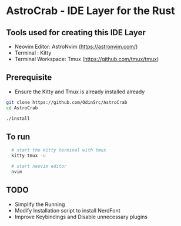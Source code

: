 # AstroCrab - IDE Layer for the Rust 

## Tools used for creating this IDE Layer

- Neovim Editor: AstroNvim (https://astronvim.com/)
- Terminal : Kitty 
- Terminal Workspace: Tmux (https://github.com/tmux/tmux) 

## Prerequisite

- Ensure the Kitty and Tmux is already installed already
```bash
git clone https://github.com/OdinSrc/AstroCrab
cd AstroCrab

./install
```

## To run 
```bash
  # start the kitty terminal with tmux
  kitty tmux -u

  # start neovim editor
  nvim
```
## TODO

- Simplify the Running
- Modify Installation script to install NerdFont
- Improve Keybindings and Disable unnecessary plugins
